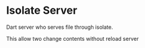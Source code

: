Isolate Server
==============

Dart server who serves file through isolate.

This allow two change contents without reload server

